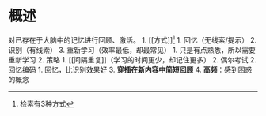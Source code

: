 # 概述
对已存在于大脑中的记忆进行回顾、激活。
	1. [[方式]][^1] 
		1. 回忆（无线索/提示）
		2. 识别（有线索）
		3. 重新学习（效率最低，却最常见）
			1. 只是有点熟悉，所以需要重新学习
	2. 策略
		1. [[间隔重复]]（学习的时间更少，却记住更多）
			2. 偶尔考试
		2. 回忆编码
			1. 回忆，比识别效果好
		3. **穿插在新内容中简短回顾** 
		4. **高频**：感到困惑的概念

[^1]: 检索有3种方式